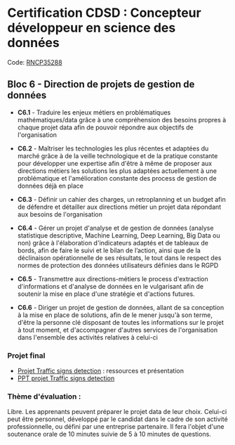 # Certification CDSD : Concepteur développeur en science des données

Code: [RNCP35288](https://www.francecompetences.fr/recherche/rncp/35288/)

## Bloc 6 - Direction de projets de gestion de données

- **C6.1** - Traduire les enjeux métiers en problématiques mathématiques/data grâce à une compréhension des besoins propres à chaque projet data afin de pouvoir répondre aux objectifs de l'organisation

- **C6.2** - Maîtriser les technologies les plus récentes et adaptées du marché grâce à de la veille technologique et de la pratique constante pour développer une expertise afin d'être à même de proposer aux directions métiers les solutions les plus adaptées actuellement à une problématique et l'amélioration constante des process de gestion de données déjà en place

- **C6.3** - Définir un cahier des charges, un retroplanning et un budget afin de défendre et détailler aux directions métier un projet data répondant aux besoins de l'organisation  

- **C6.4** - Gérer un projet d'analyse et de gestion de données (analyse statistique descriptive, Machine Learning, Deep Learning, Big Data ou non) grâce à l'élaboration d'indicateurs adaptés et de tableaux de bords, afin de faire le suivi et le bilan de l’action, ainsi que de la déclinaison opérationnelle de ses résultats, le tout dans le respect des normes de protection des données utilisateurs définies dans le RGPD 

- **C6.5** - Transmettre aux directions-métiers le process d'extraction d'informations et d'analyse de données en le vulgarisant afin de soutenir la mise en place d'une stratégie et d'actions futures.

- **C6.6** - Diriger un projet de gestion de données, allant de sa conception à la mise en place de solutions, afin de le mener jusqu'à son terme, d'être la personne clé disposant de toutes les informations sur le projet à tout moment, et d'accompagner d'autres services de l'organisation dans l'ensemble des activités relatives à celui-ci 

### Projet final

- [Projet Traffic signs detection](./Traffic%20signs%20detection/README.md) : ressources et présentation
- [PPT projet Traffic signs detection](https://1drv.ms/p/c/e238927bf76c9315/EcxPhxIKZgdIvE11h4UiwMwBj4bSx2KI-sYpl35EmurGSw?e=emqCcS)

### Thème d'évaluation :

Libre. Les apprenants peuvent préparer le projet data de leur choix. Celui-ci peut être personnel, développé par le candidat dans le cadre de son activité professionnelle, ou défini par une entreprise partenaire. Il fera l'objet d'une soutenance orale de 10 minutes suivie de 5 à 10 minutes de questions.

